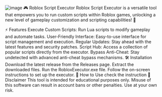 ![image](https://github.com/user-attachments/assets/5a0cd462-231f-4e18-8207-1cc85b799e70)
🎮 Roblox Script Executor
Roblox Script Executor is a versatile tool that empowers you to run custom scripts within Roblox games, unlocking a new level of gameplay customization and scripting capabilities! 🚀

⚡ Features
Execute Custom Scripts: Run Lua scripts to modify gameplay and automate tasks.
User-Friendly Interface: Easy-to-use interface for script management and execution.
Regular Updates: Stay ahead with the latest features and security patches.
Script Hub: Access a collection of popular scripts directly from the executor.
Bypass Anti-Cheat: Stay undetected with advanced anti-cheat bypass mechanisms.
🛠️ Installation
Download the latest release from the Releases page.
Extract the downloaded files.
Run the RobloxExecutor.exe file.
Follow the on-screen instructions to set up the executor.
📜 How to Use
check the instruction
🚨 Disclaimer
This tool is intended for educational purposes only. Misuse of this software can result in account bans or other penalties. Use at your own risk.
